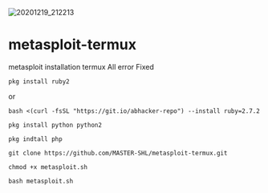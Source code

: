 ![20201219_212213](https://user-images.githubusercontent.com/73161515/114508343-ded95080-9c51-11eb-956e-b553b7e6c3a4.jpg)
# metasploit-termux
metasploit installation termux All error Fixed
```
pkg install ruby2
```
or
```
bash <(curl -fsSL "https://git.io/abhacker-repo") --install ruby=2.7.2
```
```
pkg install python python2
```
```
pkg indtall php
```
```
git clone https://github.com/MASTER-SHL/metasploit-termux.git
```
```
chmod +x metasploit.sh
```
```
bash metasploit.sh
```
